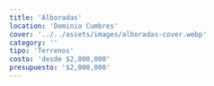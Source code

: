```yaml
---
title: 'Alboradas'
location: 'Dominio Cumbres'
cover: '../../assets/images/alboradas-cover.webp'
category: ''
tipo: 'Terrenos'
costo: 'desde $2,800,000'
presupuesto: '$2,000,000'
---
```

